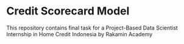 # Credit Scorecard Model
This repository contains final task for a Project-Based Data Scientist Internship in Home Credit Indonesia by Rakamin Academy
